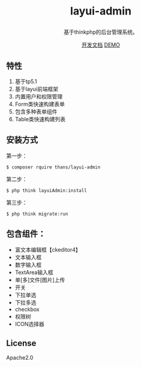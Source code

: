 
<h1><p align="center">layui-admin</p></h1>
<p align="center"> 基于thinkphp的后台管理系统。</p>

<p align="center">
<a href="https://www.kancloud.cn/sanshinet/layui-admin">开发文档</a>
<a href="http://demo.layuiadmin.com/admin/login.html">DEMO</a>
</p>

## 特性

1. 基于tp5.1
2. 基于layui前端框架
3. 内置用户和权限管理
4. Form类快速构建表单
5. 包含多种表单组件
6. Table类快速构建列表

## 安装方式

第一步：
```shell
$ composer rquire thans/layui-admin
```
第二步：
```shell
$ php think layuiAdmin:install
```
第三步：
```shell
$ php think migrate:run
```

## 包含组件：

* 富文本编辑框【ckeditor4】
* 文本输入框
* 数字输入框
* TextArea输入框
* 单[多]文件[图片]上传
* 开关
* 下拉单选
* 下拉多选
* checkbox
* 权限树
* ICON选择器


## License

Apache2.0
